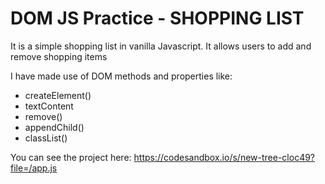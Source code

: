 # DOM JS Practice  - SHOPPING LIST

It is a simple shopping list in vanilla Javascript. It allows users to add and remove shopping items

I have made use of DOM methods and properties like:

 - createElement()
 - textContent
 - remove()
 - appendChild()
 - classList()



You can see the project here: https://codesandbox.io/s/new-tree-cloc49?file=/app.js
